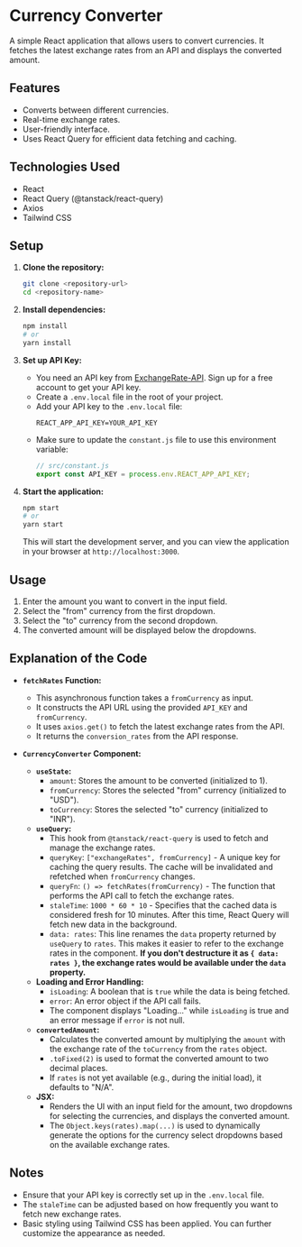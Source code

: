 # Currency Converter

A simple React application that allows users to convert currencies. It fetches the latest exchange rates from an API and displays the converted amount.

## Features

- Converts between different currencies.
- Real-time exchange rates.
- User-friendly interface.
- Uses React Query for efficient data fetching and caching.

## Technologies Used

- React
- React Query (@tanstack/react-query)
- Axios
- Tailwind CSS

## Setup

1.  **Clone the repository:**
    ```bash
    git clone <repository-url>
    cd <repository-name>
    ```

2.  **Install dependencies:**
    ```bash
    npm install
    # or
    yarn install
    ```

3.  **Set up API Key:**
    - You need an API key from [ExchangeRate-API](https://www.exchangerate-api.com/). Sign up for a free account to get your API key.
    - Create a `.env.local` file in the root of your project.
    - Add your API key to the `.env.local` file:
      ```
      REACT_APP_API_KEY=YOUR_API_KEY
      ```
    - Make sure to update the `constant.js` file to use this environment variable:
      ```javascript
      // src/constant.js
      export const API_KEY = process.env.REACT_APP_API_KEY;
      ```

4.  **Start the application:**
    ```bash
    npm start
    # or
    yarn start
    ```

    This will start the development server, and you can view the application in your browser at `http://localhost:3000`.

## Usage

1.  Enter the amount you want to convert in the input field.
2.  Select the "from" currency from the first dropdown.
3.  Select the "to" currency from the second dropdown.
4.  The converted amount will be displayed below the dropdowns.

## Explanation of the Code

-   **`fetchRates` Function:**
    -   This asynchronous function takes a `fromCurrency` as input.
    -   It constructs the API URL using the provided `API_KEY` and `fromCurrency`.
    -   It uses `axios.get()` to fetch the latest exchange rates from the API.
    -   It returns the `conversion_rates` from the API response.

-   **`CurrencyConverter` Component:**
    -   **`useState`:**
        -   `amount`: Stores the amount to be converted (initialized to 1).
        -   `fromCurrency`: Stores the selected "from" currency (initialized to "USD").
        -   `toCurrency`: Stores the selected "to" currency (initialized to "INR").
    -   **`useQuery`:**
        -   This hook from `@tanstack/react-query` is used to fetch and manage the exchange rates.
        -   `queryKey`: `["exchangeRates", fromCurrency]` - A unique key for caching the query results. The cache will be invalidated and refetched when `fromCurrency` changes.
        -   `queryFn`: `() => fetchRates(fromCurrency)` - The function that performs the API call to fetch the exchange rates.
        -   `staleTime`: `1000 * 60 * 10` - Specifies that the cached data is considered fresh for 10 minutes. After this time, React Query will fetch new data in the background.
        -   `data: rates`: This line renames the `data` property returned by `useQuery` to `rates`. This makes it easier to refer to the exchange rates in the component. **If you don't destructure it as `{ data: rates }`, the exchange rates would be available under the `data` property.**
    -   **Loading and Error Handling:**
        -   `isLoading`: A boolean that is `true` while the data is being fetched.
        -   `error`: An error object if the API call fails.
        -   The component displays "Loading..." while `isLoading` is true and an error message if `error` is not null.
    -   **`convertedAmount`:**
        -   Calculates the converted amount by multiplying the `amount` with the exchange rate of the `toCurrency` from the `rates` object.
        -   `.toFixed(2)` is used to format the converted amount to two decimal places.
        -   If `rates` is not yet available (e.g., during the initial load), it defaults to "N/A".
    -   **JSX:**
        -   Renders the UI with an input field for the amount, two dropdowns for selecting the currencies, and displays the converted amount.
        -   The `Object.keys(rates).map(...)` is used to dynamically generate the options for the currency select dropdowns based on the available exchange rates.

## Notes

-   Ensure that your API key is correctly set up in the `.env.local` file.
-   The `staleTime` can be adjusted based on how frequently you want to fetch new exchange rates.
-   Basic styling using Tailwind CSS has been applied. You can further customize the appearance as needed.
